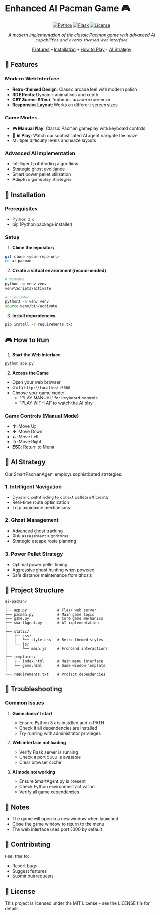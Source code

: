 # Enhanced AI Pacman Game 🎮

<div align="center">

[![Python](https://img.shields.io/badge/Python-3.x-blue.svg)](https://www.python.org/downloads/)
[![Flask](https://img.shields.io/badge/Flask-3.0.2-green.svg)](https://flask.palletsprojects.com/)
[![License](https://img.shields.io/badge/license-MIT-green.svg)](LICENSE)

*A modern implementation of the classic Pacman game with advanced AI capabilities and a retro-themed web interface*

[Features](#features) • [Installation](#installation) • [How to Play](#how-to-play) • [AI Strategy](#ai-strategy)

</div>

## 🌟 Features

### Modern Web Interface
- **Retro-themed Design**: Classic arcade feel with modern polish
- **3D Effects**: Dynamic animations and depth
- **CRT Screen Effect**: Authentic arcade experience
- **Responsive Layout**: Works on different screen sizes

### Game Modes
- 🎮 **Manual Play**: Classic Pacman gameplay with keyboard controls
- 🤖 **AI Play**: Watch our sophisticated AI agent navigate the maze
- Multiple difficulty levels and maze layouts

### Advanced AI Implementation
- Intelligent pathfinding algorithms
- Strategic ghost avoidance
- Smart power pellet utilization
- Adaptive gameplay strategies

## 🚀 Installation

### Prerequisites
- Python 3.x
- pip (Python package installer)

### Setup

1. **Clone the repository**
```bash
git clone <your-repo-url>
cd ai-pacman
```

2. **Create a virtual environment (recommended)**
```bash
# Windows
python -m venv venv
venv\Scripts\activate

# Linux/Mac
python3 -m venv venv
source venv/bin/activate
```

3. **Install dependencies**
```bash
pip install -r requirements.txt
```

## 🎮 How to Run

1. **Start the Web Interface**
```bash
python app.py
```

2. **Access the Game**
- Open your web browser
- Go to `http://localhost:5000`
- Choose your game mode:
  - "PLAY MANUAL" for keyboard controls
  - "PLAY WITH AI" to watch the AI play

### Game Controls (Manual Mode)
- **↑**: Move Up
- **↓**: Move Down
- **←**: Move Left
- **→**: Move Right
- **ESC**: Return to Menu

## 🤖 AI Strategy

Our SmartPacmanAgent employs sophisticated strategies:

### 1. Intelligent Navigation
- Dynamic pathfinding to collect pellets efficiently
- Real-time route optimization
- Trap avoidance mechanisms

### 2. Ghost Management
- Advanced ghost tracking
- Risk assessment algorithms
- Strategic escape route planning

### 3. Power Pellet Strategy
- Optimal power pellet timing
- Aggressive ghost hunting when powered
- Safe distance maintenance from ghosts

## 🔧 Project Structure
```
ai-pacman/
│
├── app.py              # Flask web server
├── pacman.py           # Main game logic
├── game.py             # Core game mechanics
├── smartAgent.py       # AI implementation
│
├── static/
│   ├── css/
│   │   └── style.css   # Retro-themed styles
│   └── js/
│       └── main.js     # Frontend interactions
│
├── templates/
│   ├── index.html      # Main menu interface
│   └── game.html       # Game window template
│
└── requirements.txt    # Project dependencies
```

## 🐛 Troubleshooting

### Common Issues

1. **Game doesn't start**
   - Ensure Python 3.x is installed and in PATH
   - Check if all dependencies are installed
   - Try running with administrator privileges

2. **Web interface not loading**
   - Verify Flask server is running
   - Check if port 5000 is available
   - Clear browser cache

3. **AI mode not working**
   - Ensure SmartAgent.py is present
   - Check Python environment activation
   - Verify all game dependencies

## 📝 Notes

- The game will open in a new window when launched
- Close the game window to return to the menu
- The web interface uses port 5000 by default

## 🤝 Contributing

Feel free to:
- Report bugs
- Suggest features
- Submit pull requests

## 📜 License

This project is licensed under the MIT License - see the LICENSE file for details.